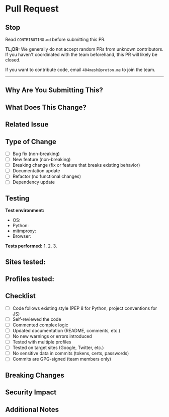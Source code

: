 # Pull Request

## Stop

Read `CONTRIBUTING.md` before submitting this PR.

**TL;DR:** We generally do not accept random PRs from unknown contributors. If you haven't coordinated with the team beforehand, this PR will likely be closed.

If you want to contribute code, email `404mesh@proton.me` to join the team.

---

## Why Are You Submitting This?

<!-- Did you coordinate with maintainers? Are you a team member? Link to the discussion. -->

## What Does This Change?

<!-- Clear description of what you changed and why. -->

## Related Issue

<!-- Link to the issue this fixes or implements. Format: Fixes #123 or Implements #456 -->

## Type of Change

- [ ] Bug fix (non-breaking)
- [ ] New feature (non-breaking)
- [ ] Breaking change (fix or feature that breaks existing behavior)
- [ ] Documentation update
- [ ] Refactor (no functional changes)
- [ ] Dependency update

## Testing

<!-- How did you test this? -->

**Test environment:**
- OS: 
- Python: 
- mitmproxy: 
- Browser: 

**Tests performed:**
1. 
2. 
3. 

**Sites tested:**
- 

**Profiles tested:**
- 

## Checklist

- [ ] Code follows existing style (PEP 8 for Python, project conventions for JS)
- [ ] Self-reviewed the code
- [ ] Commented complex logic
- [ ] Updated documentation (README, comments, etc.)
- [ ] No new warnings or errors introduced
- [ ] Tested with multiple profiles
- [ ] Tested on target sites (Google, Twitter, etc.)
- [ ] No sensitive data in commits (tokens, certs, passwords)
- [ ] Commits are GPG-signed (team members only)

## Breaking Changes

<!-- Does this break existing functionality? What needs to change for users? -->

## Security Impact

<!-- Does this change the threat model? Introduce new risks? Handle sensitive data? -->

## Additional Notes

<!-- Anything else reviewers should know? -->
